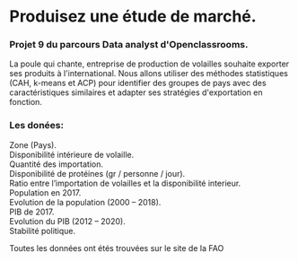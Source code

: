 # Produisez une étude de marché.  
### Projet 9 du parcours Data analyst d'Openclassrooms.  
La poule qui chante, entreprise de production de volailles souhaite exporter ses produits à l'international. Nous allons utiliser des méthodes statistiques (CAH, k-means et ACP) pour identifier des groupes de pays avec des caractéristiques similaires et adapter ses stratégies d'exportation en fonction.



### Les donées:  
Zone (Pays).  
Disponibilité intérieure de volaille.  
Quantité des importation.  
Disponibilité de protéines (gr / personne / jour).  
Ratio entre l’importation de volailles et la disponibilité interieur.  
Population en 2017.  
Evolution de la population (2000 – 2018).  
PIB de 2017.  
Evolution du PIB (2012 – 2020).  
Stabilité politique.  

Toutes les données ont étés trouvées sur le site de la FAO 

